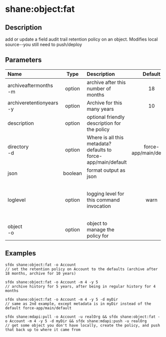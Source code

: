 <!-- This file has been generated with command 'sfdx hardis:doc:plugin:generate'. Please do not update it manually or it may be overwritten -->
# shane:object:fat

## Description

add or update a field audit trail retention policy on an object.  Modifies local source--you still need to push/deploy

## Parameters

|Name|Type|Description|Default|Required|Options|
|:---|:--:|:----------|:-----:|:------:|:-----:|
|archiveaftermonths<br/>-m|option|archive after this number of months|18|||
|archiveretentionyears<br/>-y|option|Archive for this many years|10|||
|description|option|optional friendly description for the policy||||
|directory<br/>-d|option|Where is all this metadata? defaults to force-app/main/default|force-app/main/default|||
|json|boolean|format output as json||||
|loglevel|option|logging level for this command invocation|warn||trace<br/>debug<br/>info<br/>warn<br/>error<br/>fatal|
|object<br/>-o|option|object to manage the policy for||||

## Examples

```shell
sfdx shane:object:fat -o Account
// set the retention policy on Account to the defaults (archive after 18 months, archive for 10 years)

```

```shell
sfdx shane:object:fat -o Account -m 4 -y 5
// archive history for 5 years, after being in regular history for 4 months

```

```shell
sfdx shane:object:fat -o Account -m 4 -y 5 -d myDir
// same as 2nd example, except metadata is in myDir instead of the default force-app/main/default

```

```shell
sfdx shane:mdapi:pull -o Account -u realOrg && sfdx shane:object:fat -o Account -m 4 -y 5 -d myDir && sfdx shane:mdapi:push -u realOrg
// get some object you don't have locally, create the policy, and push that back up to where it came from

```


